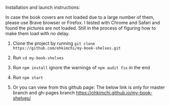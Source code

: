 Installation and launch instructions:

In case the book covers are not loaded due to a large number of them, please use Brave browser or Firefox.
I tested with Chrome and Safari and found the pictures are not loaded. 
Still in the process of figuring how to make them load with no delay. 

1. Clone the project by running
`git clone https://github.com/ohkimchi/my-book-shelves.git`

2. Run `cd my-book-shelves`

3. Run `npm install` ignore the warnings of `npm audit fix` in the end

4. Run `npm start`

5. Or you can view from this github page: 
The below link is only for master branch and gh-pages branch
https://ohkimchi.github.io/my-book-shelves/
